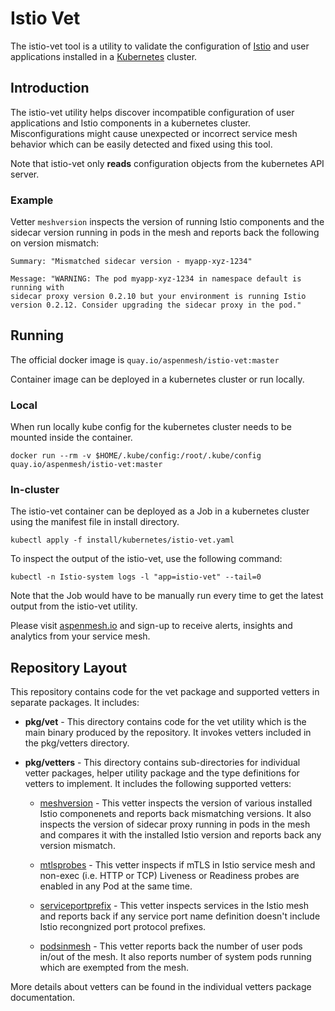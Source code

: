 # Istio Vet

The istio-vet tool is a utility to validate the configuration of [Istio](https://Istio.io/)
and user applications installed in a [Kubernetes](https://kubernetes.io/)
cluster.

## Introduction

The istio-vet utility helps discover incompatible configuration of user
applications and Istio components in a kubernetes cluster. Misconfigurations
might cause unexpected or incorrect service mesh behavior which can be easily
detected and fixed using this tool.

Note that istio-vet only **reads** configuration objects from the kubernetes API server.

### Example

Vetter `meshversion` inspects the version of running Istio components and the
sidecar version running in pods in the mesh and reports back the following
on version mismatch:

```shell
Summary: "Mismatched sidecar version - myapp-xyz-1234"

Message: "WARNING: The pod myapp-xyz-1234 in namespace default is running with
sidecar proxy version 0.2.10 but your environment is running Istio
version 0.2.12. Consider upgrading the sidecar proxy in the pod."
```

## Running

The official docker image is `quay.io/aspenmesh/istio-vet:master`

Container image can be deployed in a kubernetes cluster or run locally.

### Local

When run locally kube config for the kubernetes cluster needs to be mounted
inside the container.

```shell
docker run --rm -v $HOME/.kube/config:/root/.kube/config quay.io/aspenmesh/istio-vet:master
```

### In-cluster

The istio-vet container can be deployed as a Job in a kubernetes cluster using
the manifest file in install directory.

```shell
kubectl apply -f install/kubernetes/istio-vet.yaml
```

To inspect the output of the istio-vet, use the following command:

```shell
kubectl -n Istio-system logs -l "app=istio-vet" --tail=0
```

Note that the Job would have to be manually run every time to get the latest output
from the istio-vet utility.

Please visit [aspenmesh.io](https://aspenmesh.io/) and sign-up to receive
alerts, insights and analytics from your service mesh.

## Repository Layout

This repository contains code for the vet package and supported vetters in
separate packages. It includes:

* **pkg/vet** - This directory contains code for the vet utility which is the
  main binary produced by the repository. It invokes vetters included in the
  pkg/vetters directory.

* **pkg/vetters** - This directory contains sub-directories for individual
  vetter packages, helper utility package and the type definitions for vetters
  to implement. It includes the following supported vetters:

  * [meshversion](https://github.com/aspenmesh/istio-vet/blob/master/pkg/vetter/meshversion/README.md) - This vetter inspects the version of various installed
    Istio componenets and reports back mismatching versions. It also inspects
    the version of sidecar proxy running in pods in the mesh and compares it
    with the installed Istio version and reports back any version mismatch.

  * [mtlsprobes](https://github.com/aspenmesh/istio-vet/blob/master/pkg/vetter/mtlsprobes/README.md) - This vetter inspects if mTLS in Istio service mesh and
    non-exec (i.e. HTTP or TCP) Liveness or Readiness probes are enabled in
    any Pod at the same time.

  * [serviceportprefix](https://github.com/aspenmesh/istio-vet/blob/master/pkg/vetter/serviceportprefix/README.md) - This vetter inspects services in the Istio mesh and
    reports back if any service port name definition doesn't include Istio
    recongnized port protocol prefixes.

  * [podsinmesh](https://github.com/aspenmesh/istio-vet/blob/master/pkg/vetter/podsinmesh/README.md) - This vetter reports back the number of user pods in/out of
    the mesh. It also reports number of system pods running which are exempted
    from the mesh.

More details about vetters can be found in the individual vetters package
documentation.
